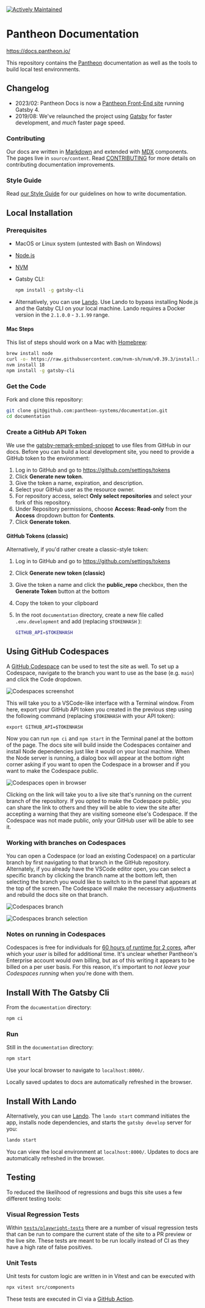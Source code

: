 [![Actively Maintained](https://img.shields.io/badge/Pantheon-Actively_Maintained-yellow?logo=pantheon&color=FFDC28)](https://docs.pantheon.io/oss-support-levels#actively-maintained-support)

Pantheon Documentation
======================

https://docs.pantheon.io/

This repository contains the [Pantheon](https://pantheon.io) documentation as well as the tools to build local test environments.

## Changelog
 - 2023/02: Pantheon Docs is now a [Pantheon Front-End site](https://docs.pantheon.io/guides/decoupled/overview) running Gatsby 4.
 - 2019/08: We've relaunched the project using [Gatsby](https://www.gatsbyjs.org) for faster development, and _much_ faster page speed.

### Contributing

Our docs are written in [Markdown](https://daringfireball.net/projects/markdown/) and extended with [MDX](https://github.com/mdx-js/mdx) components. The pages live in `source/content`. Read [CONTRIBUTING](<CONTRIBUTING.md>) for more details on contributing documentation improvements.

### Style Guide

Read [our Style Guide](https://docs.pantheon.io/style-guide) for our guidelines on how to write documentation.

## Local Installation

### Prerequisites

 - MacOS or Linux system (untested with Bash on Windows)
 - [Node.js](https://nodejs.org/en/)
 - [NVM](https://github.com/nvm-sh/nvm#installing-and-updating)
 - Gatsby CLI:

   ```bash
   npm install -g gatsby-cli
    ```

 - Alternatively, you can use [Lando](https://docs.lando.dev). Use Lando to bypass installing Node.js and the Gatsby CLI on your local machine. Lando requires a Docker version in the `2.1.0.0` - `3.1.99` range.

#### Mac Steps

This list of steps should work on a Mac with [Homebrew](https://brew.sh/):

```bash
brew install node
curl -o- https://raw.githubusercontent.com/nvm-sh/nvm/v0.39.3/install.sh | bash
nvm install 18
npm install -g gatsby-cli
```

### Get the Code

Fork and clone this repository:

```bash
git clone git@github.com:pantheon-systems/documentation.git
cd documentation
```

### Create a GitHub API Token

We use the [gatsby-remark-embed-snippet](https://github.com/gatsbyjs/gatsby/tree/master/packages/gatsby-remark-embed-snippet) to use files from GitHub in our docs. Before you can build a local development site, you need to provide a GitHub token to the environment:

1. Log in to GitHub and go to <https://github.com/settings/tokens>
1. Click **Generate new token**.
1. Give the token a name, expiration, and description.
1. Select your GitHub user as the resource owner.
1. For repository access, select **Only select repositories** and select your fork of this repository.
1. Under Repository permissions, choose **Access: Read-only** from the **Access** dropdown button for **Contents**.
1. Click **Generate token**.

#### GitHub Tokens (classic)

Alternatively, if you'd rather create a classic-style token:

1. Log in to GitHub and go to <https://github.com/settings/tokens>
1. Click **Generate new token (classic)**
1. Give the token a name and click the **public_repo** checkbox, then the **Generate Token** button at the bottom
1. Copy the token to your clipboard
1. In the root `documentation` directory, create a new file called `.env.development` and add (replacing `$TOKENHASH` ):

   ```bash
   GITHUB_API=$TOKENHASH
   ```

## Using GitHub Codespaces

A [GitHub Codespace](https://github.com/features/codespaces) can be used to test the site as well. To set up a Codespace, navigate to the branch you want to use as the base (e.g. `main`) and click the Code dropdown.

![Codespaces screenshot](/source/images/assets/codespaces-setup.png)

This will take you to a VSCode-like interface with a Terminal window. From here, export your GitHub API token you created in the previous step using the following command (replacing `$TOKENHASH` with your API token):

```bash{promptUser: user}
export GITHUB_API=$TOKENHASH
```

Now you can run `npm ci` and `npm start` in the Terminal panel at the bottom of the page. The docs site will build inside the Codespaces container and install Node dependencies just like it would on your local machine. When the Node server is running, a dialog box will appear at the bottom right corner asking if you want to open the Codespace in a browser and if you want to make the Codespace public.

![Codespaces open in browser](/source/images/assets/codespaces-application-available.png)

Clicking on the link will take you to a live site that's running on the current branch of the repository. If you opted to make the Codespace public, you can share the link to others and they will be able to view the site after accepting a warning that they are visiting someone else's Codespace. If the Codespace was not made public, only your GitHub user will be able to see it.

### Working with branches on Codespaces
You can open a Codespace (or load an existing Codespace) on a particular branch by first navigating to that branch in the GitHub repository. Alternately, if you already have the VSCode editor open, you can select a specific branch by clicking the branch name at the bottom left, then selecting the branch you would like to switch to in the panel that appears at the top of the screen. The Codespace will make the necessary adjustments and rebuild the docs site on that branch.

![Codespaces branch](/source/images/assets/codespaces-branch.png)

![Codespaces branch selection](/source/images/assets/codespaces-branch-list.png)

### Notes on running in Codespaces

Codespaces is free for individuals for [60 hours of runtime for 2 cores](https://github.com/features/codespaces#pricing), after which your _user_ is billed for additional time. It's unclear whether Pantheon's Enterprise account would own billing, but as of this writing it appears to be billed on a per user basis. For this reason, it's important to _not leave your Codespaces running_ when you're done with them.

## Install With The Gatsby Cli

From the `documentation` directory:

```bash
npm ci
```

### Run

Still in the `documentation` directory:

```bash
npm start
```

Use your local browser to navigate to `localhost:8000/`.

Locally saved updates to docs are automatically refreshed in the browser.

## Install With Lando

Alternatively, you can use [Lando](https://gist.github.com/tormi/a8b8fc39f9481373b24dc94cb8d2ee31). The `lando start` command initiates the app, installs node dependencies, and starts the `gatsby develop` server for you:

```bash
lando start
```

You can view the local environment at `localhost:8000/`. Updates to docs are automatically refreshed in the browser.

## Testing

To reduced the likelihood of regressions and bugs this site uses a few different testing tools:

### Visual Regression Tests

Within [`tests/playwright-tests`](/tests/playwright-tests) there are a number of visual regression tests that can be run to compare the current state of the site to a PR preview or the live site.
These tests are meant to be run locally instead of CI as they have a high rate of false positives.

### Unit Tests

Unit tests for custom logic are written in in Vitest and can be executed with

```bash
npx vitest src/components
```

These tests are executed in CI via a [GitHub Action](".github/workflows/vitest.yml").
